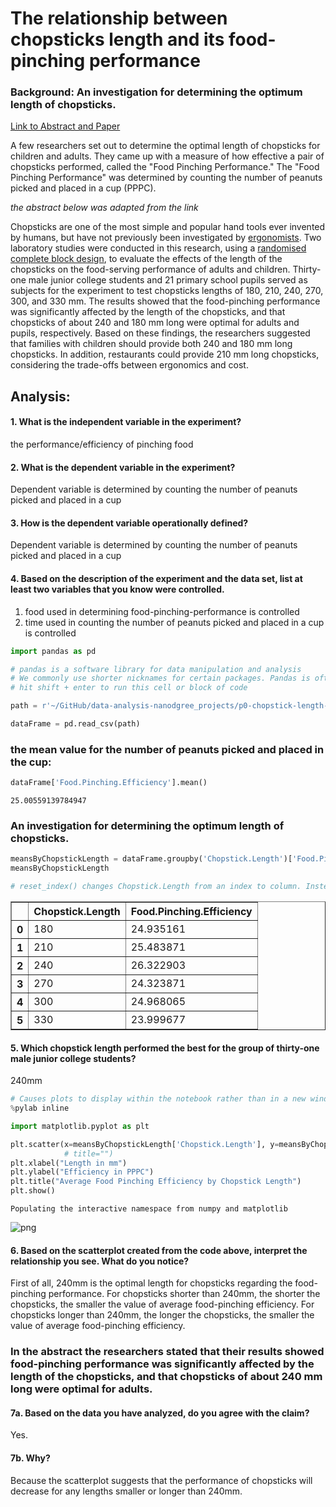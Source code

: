 
# The relationship between chopsticks length and its food-pinching performance



### Background: An investigation for determining the optimum length of chopsticks.
[Link to Abstract and Paper](http://www.ncbi.nlm.nih.gov/pubmed/15676839)  

A few researchers set out to determine the optimal length of chopsticks for children and adults. They came up with a measure of how effective a pair of chopsticks performed, called the "Food Pinching Performance." The "Food Pinching Performance" was determined by counting the number of peanuts picked and placed in a cup (PPPC).

*the abstract below was adapted from the link*

Chopsticks are one of the most simple and popular hand tools ever invented by humans, but have not previously been investigated by [ergonomists](https://www.google.com/search?q=ergonomists). Two laboratory studies were conducted in this research, using a [randomised complete block design](http://dawg.utk.edu/glossary/whatis_rcbd.htm), to evaluate the effects of the length of the chopsticks on the food-serving performance of adults and children. Thirty-one male junior college students and 21 primary school pupils served as subjects for the experiment to test chopsticks lengths of 180, 210, 240, 270, 300, and 330 mm. The results showed that the food-pinching performance was significantly affected by the length of the chopsticks, and that chopsticks of about 240 and 180 mm long were optimal for adults and pupils, respectively. Based on these findings, the researchers suggested that families with children should provide both 240 and 180 mm long chopsticks. In addition, restaurants could provide 210 mm long chopsticks, considering the trade-offs between ergonomics and cost.

## Analysis: 

#### 1. What is the independent variable in the experiment?
 the performance/efficiency of pinching food


#### 2. What is the dependent variable in the experiment?
Dependent variable is determined by counting the number of peanuts picked and placed in a cup



#### 3. How is the dependent variable operationally defined?

Dependent variable is determined by counting the number of peanuts picked and placed in a cup


#### 4. Based on the description of the experiment and the data set, list at least two variables that you know were controlled.
1. food used in determining food-pinching-performance is controlled 
2. time used in counting the number of peanuts picked and placed in a cup is controlled


```python
import pandas as pd

# pandas is a software library for data manipulation and analysis
# We commonly use shorter nicknames for certain packages. Pandas is often abbreviated to pd.
# hit shift + enter to run this cell or block of code
```


```python
path = r'~/GitHub/data-analysis-nanodgree_projects/p0-chopstick-length-analysis/chopstick-effectiveness.csv'

dataFrame = pd.read_csv(path)

```

### the mean value for the number of peanuts picked and placed in the cup: 




```python
dataFrame['Food.Pinching.Efficiency'].mean()
```




    25.00559139784947



### An investigation for determining the optimum length of chopsticks.


```python
meansByChopstickLength = dataFrame.groupby('Chopstick.Length')['Food.Pinching.Efficiency'].mean().reset_index()
meansByChopstickLength

# reset_index() changes Chopstick.Length from an index to column. Instead of the index being the length of the chopsticks, the index is the row numbers 0, 1, 2, 3, 4, 5.
```




<div>
<table border="1" class="dataframe">
  <thead>
    <tr style="text-align: right;">
      <th></th>
      <th>Chopstick.Length</th>
      <th>Food.Pinching.Efficiency</th>
    </tr>
  </thead>
  <tbody>
    <tr>
      <th>0</th>
      <td>180</td>
      <td>24.935161</td>
    </tr>
    <tr>
      <th>1</th>
      <td>210</td>
      <td>25.483871</td>
    </tr>
    <tr>
      <th>2</th>
      <td>240</td>
      <td>26.322903</td>
    </tr>
    <tr>
      <th>3</th>
      <td>270</td>
      <td>24.323871</td>
    </tr>
    <tr>
      <th>4</th>
      <td>300</td>
      <td>24.968065</td>
    </tr>
    <tr>
      <th>5</th>
      <td>330</td>
      <td>23.999677</td>
    </tr>
  </tbody>
</table>
</div>



#### 5. Which chopstick length performed the best for the group of thirty-one male junior college students?

240mm


```python
# Causes plots to display within the notebook rather than in a new window
%pylab inline

import matplotlib.pyplot as plt

plt.scatter(x=meansByChopstickLength['Chopstick.Length'], y=meansByChopstickLength['Food.Pinching.Efficiency'])
            # title="")
plt.xlabel("Length in mm")
plt.ylabel("Efficiency in PPPC")
plt.title("Average Food Pinching Efficiency by Chopstick Length")
plt.show()
```

    Populating the interactive namespace from numpy and matplotlib



![png](output_14_1.png)


#### 6. Based on the scatterplot created from the code above, interpret the relationship you see. What do you notice?

First of all, 240mm is the optimal length for chopsticks regarding the food-pinching performance. For chopsticks shorter than 240mm, the shorter the chopsticks, the smaller the value of average food-pinching efficiency. For chopsticks longer than 240mm, the longer the chopsticks, the smaller the value of average food-pinching efficiency.

### In the abstract the researchers stated that their results showed food-pinching performance was significantly affected by the length of the chopsticks, and that chopsticks of about 240 mm long were optimal for adults.

#### 7a. Based on the data you have analyzed, do you agree with the claim?
Yes. 

#### 7b. Why?

Because the scatterplot suggests that the performance of chopsticks will decrease for any lengths smaller or longer than 240mm. 
